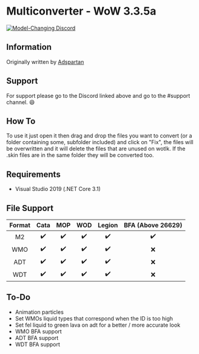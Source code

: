 # Multiconverter - WoW 3.3.5a
[![Model-Changing Discord](https://img.shields.io/discord/407664041016688662.svg?style=flat&logo=discord)](https://discord.gg/vcpwDVN)

## Information
Originally written by [Adspartan](https://github.com/Adspartan "Adspartan's Github")

## Support
For support please go to the Discord linked above and go to the #support channel. 😄

## How To
To use it just open it then drag and drop the files you want to convert (or a folder containing some, subfolder included) and click on "Fix", the files will be overwritten and it will delete the files that are unused on wotlk. 
If the .skin files are in the same folder they will be converted too. 

## Requirements
* Visual Studio 2019 (.NET Core 3.1)

## File Support
| Format   | Cata      | MOP       | WOD       | Legion    | BFA (Above 26629)|
|:--------:|:---------:|:---------:|:---------:|:---------:|:----------------:|
|    M2    | ✔️        | ✔️        | ✔️        | ✔️        | ✔️               |
|    WMO   | ✔️        | ✔️        | ✔️        | ✔️        | ❌               |
|    ADT   | ✔️        | ✔️        | ✔️        | ✔️        | ❌               |
|    WDT   | ✔️        | ✔️        | ✔️        | ✔️        | ❌               |

## To-Do
* Animation particles
* Set WMOs liquid types that correspond when the ID is too high
* Set fel liquid to green lava on adt for a better / more accurate look
* WMO BFA support
* ADT BFA support
* WDT BFA support
